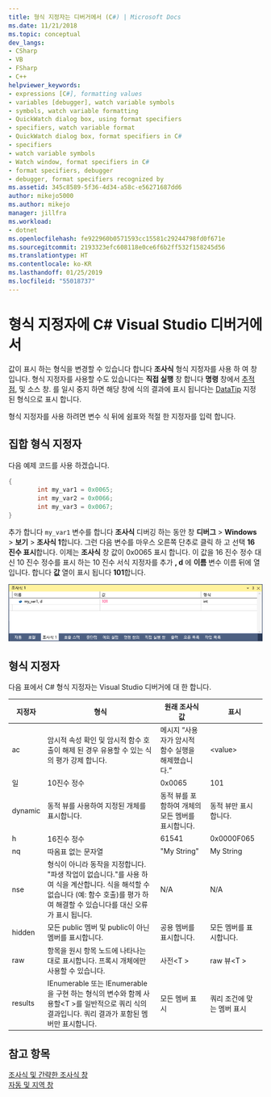 ```yaml
---
title: 형식 지정자는 디버거에서 (C#) | Microsoft Docs
ms.date: 11/21/2018
ms.topic: conceptual
dev_langs:
- CSharp
- VB
- FSharp
- C++
helpviewer_keywords:
- expressions [C#], formatting values
- variables [debugger], watch variable symbols
- symbols, watch variable formatting
- QuickWatch dialog box, using format specifiers
- specifiers, watch variable format
- QuickWatch dialog box, format specifiers in C#
- specifiers
- watch variable symbols
- Watch window, format specifiers in C#
- format specifiers, debugger
- debugger, format specifiers recognized by
ms.assetid: 345c8589-5f36-4d34-a58c-e56271687dd6
author: mikejo5000
ms.author: mikejo
manager: jillfra
ms.workload:
- dotnet
ms.openlocfilehash: fe922960b0571593cc15581c29244798fd0f671e
ms.sourcegitcommit: 2193323efc608118e0ce6f6b2ff532f158245d56
ms.translationtype: HT
ms.contentlocale: ko-KR
ms.lasthandoff: 01/25/2019
ms.locfileid: "55018737"
---
```

# <a name="format-specifiers-in-c-in-the-visual-studio-debugger"></a>형식 지정자에 C# Visual Studio 디버거에서
값이 표시 하는 형식을 변경할 수 있습니다 합니다 **조사식** 형식 지정자를 사용 하 여 창입니다. 형식 지정자를 사용할 수도 있습니다는 **직접 실행** 창 합니다 **명령** 창에서 [추적점](../debugger/using-breakpoints.md#BKMK_Print_to_the_Output_window_with_tracepoints), 및 소스 창. 를 일시 중지 하면 해당 창에 식의 결과에 표시 됩니다는 [DataTip](../debugger/view-data-values-in-data-tips-in-the-code-editor.md) 지정 된 형식으로 표시 합니다.  
  
 형식 지정자를 사용 하려면 변수 식 뒤에 쉼표와 적절 한 지정자를 입력 합니다.  
  
## <a name="set-format-specifiers"></a>집합 형식 지정자  
다음 예제 코드를 사용 하겠습니다.   
  
```csharp  
{  
        int my_var1 = 0x0065;  
        int my_var2 = 0x0066;  
        int my_var3 = 0x0067;  
}  
```  
  
 추가 합니다 `my_var1` 변수를 합니다 **조사식** 디버깅 하는 동안 창 **디버그** > **Windows** > **보기**  >  **조사식 1**합니다. 그런 다음 변수를 마우스 오른쪽 단추로 클릭 하 고 선택 **16 진수 표시**합니다. 이제는 **조사식** 창 값이 0x0065 표시 합니다. 이 값을 16 진수 정수 대신 10 진수 정수를 표시 하는 10 진수 서식 지정자를 추가 **, d** 에 **이름** 변수 이름 뒤에 열입니다. 합니다 **값** 열이 표시 됩니다 **101**합니다.   
  
 ![WatchFormatCSharp](../debugger/media/watchformatcsharp.png "WatchFormatCSharp")  
  
## <a name="format-specifiers"></a>형식 지정자  
 다음 표에서 C# 형식 지정자는 Visual Studio 디버거에 대 한 합니다.  
  
|지정자|형식|원래 조사식 값|표시|  
|---------------|------------|--------------------------|--------------|  
|ac|암시적 속성 확인 및 암시적 함수 호출이 해제 된 경우 유용할 수 있는 식의 평가 강제 합니다.|메시지 “사용자가 암시적 함수 실행을 해제했습니다.”|\<value>|  
|일|10진수 정수|0x0065|101|  
|dynamic|동적 뷰를 사용하여 지정된 개체를 표시합니다.|동적 뷰를 포함하여 개체의 모든 멤버를 표시합니다.|동적 뷰만 표시합니다.|  
|h|16진수 정수|61541|0x0000F065|  
|nq|따옴표 없는 문자열|"My String"|My String|  
|nse|형식이 아니라 동작을 지정합니다. "파생 작업이 없습니다."를 사용 하 여 식을 계산합니다. 식을 해석할 수 없습니다 (예: 함수 호출)를 평가 하 여 해결할 수 있습니다를 대신 오류가 표시 됩니다.|N/A|N/A|
|hidden|모든 public 멤버 및 public이 아닌 멤버를 표시합니다.|공용 멤버를 표시합니다.|모든 멤버를 표시합니다.|  
|raw|항목을 원시 항목 노드에 나타나는 대로 표시합니다. 프록시 개체에만 사용할 수 있습니다.|사전\<T >|raw 뷰\<T >|  
|results|IEnumerable 또는 IEnumerable을 구현 하는 형식의 변수와 함께 사용할\<T >를 일반적으로 쿼리 식의 결과입니다. 쿼리 결과가 포함된 멤버만 표시합니다.|모든 멤버 표시|쿼리 조건에 맞는 멤버 표시|  
  
## <a name="see-also"></a>참고 항목  
 [조사식 및 간략한 조사식 창](../debugger/watch-and-quickwatch-windows.md)   
 [자동 및 지역 창](../debugger/autos-and-locals-windows.md)
